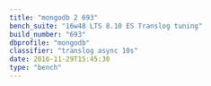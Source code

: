 ```yaml
---
title: "mongodb 2 693"
bench_suite: "16w48 LTS 8.10 ES Translog tuning"
build_number: "693"
dbprofile: "mongodb"
classifier: "translog async 10s"
date: 2016-11-29T15:45:30
type: "bench"
---
```

